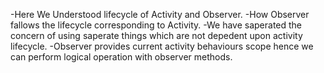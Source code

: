 -Here We Understood lifecycle of Activity and Observer. 
-How Observer fallows the lifecycle corresponding to Activity.
-We have saperated the concern of using saperate things which are not depedent upon activity lifecycle.
-Observer provides current activity behaviours scope hence we can perform logical operation with observer methods. 
